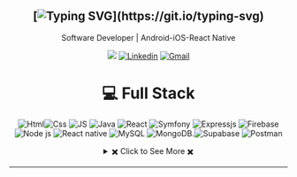 <div align="center">

[![Typing SVG](https://readme-typing-svg.herokuapp.com?font=Source+Code+Pro&pause=1000&center=true&vCenter=true&width=435&height=24&lines=Hello+World!;This+is+TUSHAR...;Welcome+to+my+Profile!)](https://git.io/typing-svg)
---
Software Developer | Android-iOS-React Native
  
[![](https://komarev.com/ghpvc/?username=tusharhow)](https://github.com/tusharhow)
[![Linkedin](https://img.shields.io/badge/Linked-in-369?style=flat-square&logo=linkedin&logoColor=white&color=blue)](https://www.linkedin.com/in/youssef-ben-said-13051122b/)
[![Gmail](https://img.shields.io/badge/%20-Send%20Mail-black?color=007EC6&labelColor=555555&logo=gmail&logoColor=f5f7fe)](mailto:youssefbensaid827@gmail.com?subject=From%20GitHub&&body=Hi,%20there.%20Found%20you%20on%20GitHub!%20Let's%20talk%20about...)

</div>

<div align="center">
 
 # 💻 Full Stack
![Html](https://img.shields.io/badge/html-%230175C2.svg?style=for-the-badge&logo=html&logoColor=white)![Css](https://img.shields.io/badge/css-%230175C2.svg?style=for-the-badge&logo=html&logoColor=white)
![JS](https://img.shields.io/badge/javascript-%230095D5.svg?style=for-the-badge&logo=javascript&logoColor=white) ![Java](https://img.shields.io/badge/java-%23ED8B00.svg?style=for-the-badge&logo=java&logoColor=white) ![React](https://img.shields.io/badge/React-%2302569B.svg?style=for-the-badge&logo=React&logoColor=white) ![Symfony](https://img.shields.io/badge/symfony-%23ED8B00.svg?style=for-the-badge&logo=symfony) 
![Expressjs](https://img.shields.io/badge/expressjs-%23ED8B00.svg?style=for-the-badge&logo=expressjs) 
![Firebase](https://img.shields.io/badge/firebase-%23039BE5.svg?style=for-the-badge&logo=firebase)  ![Node js](https://img.shields.io/badge/Nodejs-F38020?style=for-the-badge&logo=Nodejs&logoColor=white) ![React native](https://img.shields.io/badge/ReactNative-%23FF9900.svg?style=for-the-badge&logo=reactNative-aws&logoColor=white) ![MySQL](https://img.shields.io/badge/mysql-%2300f.svg?style=for-the-badge&logo=mysql&logoColor=white) ![MongoDB](https://img.shields.io/badge/MongoDB-%234ea94b.svg?style=for-the-badge&logo=mongodb&logoColor=white).![Supabase](https://img.shields.io/badge/Supabase-3ECF8E?style=for-the-badge&logo=supabase&logoColor=white) ![Postman](https://img.shields.io/badge/Postman-FF6C37?style=for-the-badge&logo=postman&logoColor=white)
  
<!-- https://github.com/anuraghazra/github-readme-stats -->
<details> 
  <summary> ✖️ Click to See More ✖️</summary>
  <br/>  
  
  ### &#x1f4c8; GitHub Stats
  
<p align="center" >
  
[![Top Langs](https://github-readme-stats.vercel.app/api/top-langs/?username=tusharhow&langs_count=6&count_private=true&layout=compact&theme=react&hide_border=true&bg_color=1F222E&title_color=F85D7F&icon_color=F8D866&hide=Jupyter%20Notebook,html,css,tsql,hack)](https://github.com/tusharhow) <img height="165" src="http://github-readme-streak-stats.herokuapp.com?user=tusharhow&theme=tokyonight&hide_border=true&background=1F222E" />
  
</p>
  
<b>Note:</b> Top languages is only a metric of the languages my public code consists of and doesn't reflect experience or skill level.
  
</details>
 
  
</div>

---
